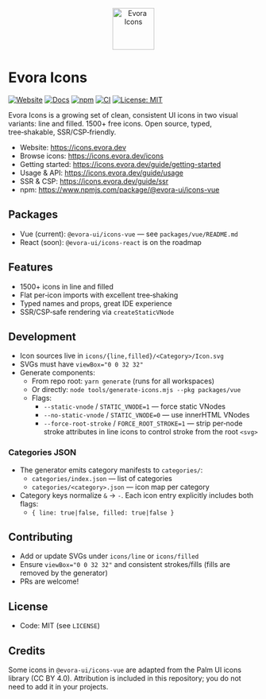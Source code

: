 <p align="center">
  <a href="https://icons.evora.dev" target="_blank" rel="noopener">
    <img src="https://icons.evora.dev/logo.svg" alt="Evora Icons" height="84" />
  </a>
</p>

# Evora Icons

[![Website](https://img.shields.io/badge/website-icons.evora.dev-2ea44f?logo=vercel&logoColor=white)](https://icons.evora.dev)
[![Docs](https://img.shields.io/badge/docs-get%20started-0ea5e9?logo=readthedocs&logoColor=white)](https://icons.evora.dev/guide/getting-started)
[![npm](https://img.shields.io/npm/v/%40evora-ui%2Ficons-vue.svg?logo=npm&label=%40evora-ui%2Ficons-vue)](https://www.npmjs.com/package/@evora-ui/icons-vue)
[![CI](https://github.com/evora-ui/evora-icons/actions/workflows/ci.yml/badge.svg)](https://github.com/evora-ui/evora-icons/actions/workflows/ci.yml)
[![License: MIT](https://img.shields.io/badge/License-MIT-blue.svg)](./LICENSE)

Evora Icons is a growing set of clean, consistent UI icons in two visual variants: line and filled. 1500+ free icons. Open source, typed, tree‑shakable, SSR/CSP‑friendly.

- Website: https://icons.evora.dev
- Browse icons: https://icons.evora.dev/icons
- Getting started: https://icons.evora.dev/guide/getting-started
- Usage & API: https://icons.evora.dev/guide/usage
- SSR & CSP: https://icons.evora.dev/guide/ssr
- npm: https://www.npmjs.com/package/@evora-ui/icons-vue

## Packages
- Vue (current): `@evora-ui/icons-vue` — see `packages/vue/README.md`
- React (soon): `@evora-ui/icons-react` is on the roadmap

## Features
- 1500+ icons in line and filled
- Flat per‑icon imports with excellent tree‑shaking
- Typed names and props, great IDE experience
- SSR/CSP‑safe rendering via `createStaticVNode`

## Development
- Icon sources live in `icons/{line,filled}/<Category>/Icon.svg`
- SVGs must have `viewBox="0 0 32 32"`
- Generate components:
  - From repo root: `yarn generate` (runs for all workspaces)
  - Or directly: `node tools/generate-icons.mjs --pkg packages/vue`
  - Flags:
    - `--static-vnode` / `STATIC_VNODE=1` — force static VNodes
    - `--no-static-vnode` / `STATIC_VNODE=0` — use innerHTML VNodes
    - `--force-root-stroke` / `FORCE_ROOT_STROKE=1` — strip per‑node stroke attributes in line icons to control stroke from the root `<svg>`

### Categories JSON
- The generator emits category manifests to `categories/`:
  - `categories/index.json` — list of categories
  - `categories/<category>.json` — icon map per category
- Category keys normalize `&` → `-`. Each icon entry explicitly includes both flags:
  - `{ line: true|false, filled: true|false }`

## Contributing
- Add or update SVGs under `icons/line` or `icons/filled`
- Ensure `viewBox="0 0 32 32"` and consistent strokes/fills (fills are removed by the generator)
- PRs are welcome!

## License
- Code: MIT (see `LICENSE`)

## Credits
Some icons in `@evora-ui/icons-vue` are adapted from the Palm UI icons library (CC BY 4.0). Attribution is included in this repository; you do not need to add it in your projects.
